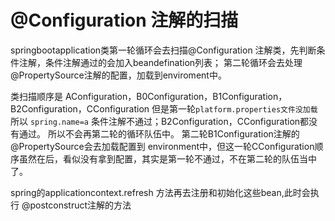 # @Configuration 注解的扫描

springbootapplication类第一轮循环会去扫描@Configuration 注解类，先判断条件注解，条件注解通过的会加入beandefination列表；
第二轮循环会去处理 @PropertySource注解的配置，加载到enviroment中。

类扫描顺序是 AConfiguration，B0Configuration，B1Configuration，B2Configuration，CConfiguration
但是第一轮`platform.properties文件没加载`所以 `spring.name=a`  条件注解不通过；B2Configuration，CConfiguration都没有通过。
所以不会再第二轮的循环队伍中。
第二轮B1Configuration注解的@PropertySource会去加载配置到 environment中，但这一轮CConfiguration顺序虽然在后，看似没有拿到配置，其实是第一轮不通过，不在第二轮的队伍当中了。


spring的applicationcontext.refresh 方法再去注册和初始化这些bean,此时会执行  @postconstruct注解的方法 






